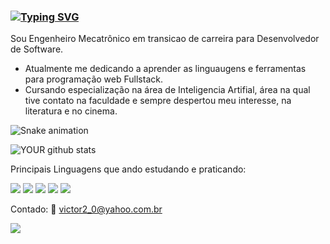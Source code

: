 


### [![Typing SVG](https://readme-typing-svg.herokuapp.com?duration=7000&color=7569B6&background=C5C5C500&vCenter=true&lines=Ol%C3%A1!!!Eu+sou+Victor+Azevedo.%F0%9F%A7%91%E2%80%8D%F0%9F%92%BB)](https://git.io/typing-svg)

Sou Engenheiro Mecatrônico em transicao de carreira para Desenvolvedor de Software.

-  Atualmente me dedicando a aprender as linguaugens e ferramentas para programação web Fullstack.
-  Cursando especialização na área de Inteligencia Artifial, área na qual tive contato na faculdade e sempre despertou meu interesse, na literatura e no cinema.



![Snake animation](https://github.com/Victor18Azevedo/seu-usuário-aqui/blob/output/github-contribution-grid-snake.svg)


![YOUR github stats](https://github-readme-stats.vercel.app/api?username=/Victor18Azevedo)




Principais Linguagens que ando estudando e praticando:

<img src= "https://img.shields.io/badge/Python-14354C?style=for-the-badge&logo=python&logoColor=white"> 
<img src= "https://img.shields.io/badge/HTML5-E34F26?style=for-the-badge&logo=html5&logoColor=white"> 
<img src= "https://img.shields.io/badge/CSS3-1572B6?style=for-the-badge&logo=css3&logoColor=white">  
<img src= "https://img.shields.io/badge/JavaScript-F7DF1E?style=for-the-badge&logo=javascript&logoColor=black">  
<img src ="https://img.shields.io/badge/Java-ED8B00?style=for-the-badge&logo=java&logoColor=white">  


Contado:
📧 victor2_0@yahoo.com.br

[<img src="https://img.shields.io/badge/linkedin-%230077B5.svg?&style=for-the-badge&logo=linkedin&logoColor=white" />](https://www.linkedin.com/in/victor-azevedo-304769230)

